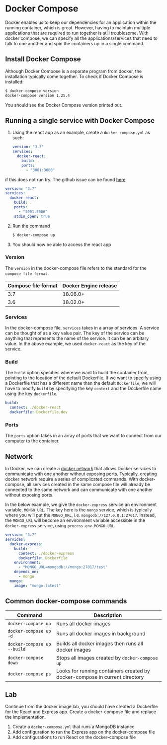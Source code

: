 # Docker Compose

Docker enables us to keep our dependencies for an application within the running container, which is great.
However, having to maintain multiple applications that are required to run together is still troublesome.
With docker compose, we can specify all the applications/services that need to talk to one another and
spin the containers up in a single command.

## Install Docker Compose

Although Docker Compose is a separate program from docker, the installation typically come together.
To check if Docker Compose is installed:

```sh
$ docker-compose version
docker-compose version 1.25.4
```

You should see the Docker Compose version printed out.

## Running a single service with Docker Compose

1. Using the react app as an example, create a `docker-compose.yml` as such:

   ```yml
   version: "3.7"
   services:
     docker-react:
       build: .
       ports:
         - "3001:3000"
   ```

if this does not run try.
The github issue can be found [here](https://github.com/facebook/create-react-app/issues/8688)

```yml
version: "3.7"
services:
  docker-react:
    build: .
    ports:
      - "3001:3000"
    stdin_open: true
```

2. Run the command

   ```sh
   $ docker-compose up
   ```

3. You should now be able to access the react app

### Version

The `version` in the docker-compose file refers to the standard for the `compose file format`.

| Compose file format | Docker Engine release |
| ------------------- | --------------------- |
| 3.7                 | 18.06.0+              |
| 3.6                 | 18.02.0+              |

### Services

In the docker-compose file, `services` takes in a array of services. A service can be thought of as a key value pair.
The key of the service can be anything that represents the name of the service. It can be an arbitary value.
In the above example, we used `docker-react` as the key of the service.

### Build

The `build` option specifies where we want to build the container from, pointing to the location of the default
Dockerfile. If we want to specify using a Dockerfile that has a different name than the default `Dockerfile`,
we will have to modify `build` by specifying the key `context` and the Dockerfile name using the key `dockerfile`.

```yml
build:
  context: ./docker-react
  dockerfile: Dockerfile.dev
```

### Ports

The `ports` option takes in an array of ports that we want to connect from our computer to the container.

## Network

In Docker, we can create a [docker network](https://docs.docker.com/engine/reference/commandline/network/) that allows
Docker services to communicate with one another without exposing ports. Typically, creating docker network require a
series of complicated commands. With docker-compose, all services created in the same compose file will already be
connected to the same network and can communicate with one another without exposing ports.

In the below example, we give the `docker-express` service an environment variable, `MONGO_URL`. The key here is the `mongo` service, which is typically where you will put the `MONGO_URL`, i.e. `mongodb://127.0.0.1:27017`. Instead,
the `MONGO_URL` will become an environment variable accessible in the `docker-express` service,
using `process.env.MONGO_URL`.

```yml
version: "3.7"
services:
  docker-express:
    build:
      context: ./docker-express
      dockerfile: Dockerfile
    environment:
      - "MONGO_URL=mongodb://mongo:27017/test"
    depends_on:
      - mongo
  mongo:
    image: "mongo:latest"
```

## Common docker-compose commands

| Command                     | Description                                                                 |
| --------------------------- | --------------------------------------------------------------------------- |
| `docker-compose up`         | Runs all docker images                                                      |
| `docker-compose up -d`      | Runs all docker images in background                                        |
| `docker-compose up --build` | Builds all docker images then runs all docker images                        |
| `docker-compose down`       | Stops all images created by `docker-compose up`                             |
| `docker-compose ps`         | Looks for running containers created by docker-compose in current directory |

## Lab

Continue from the docker image lab, you should have created a Dockerfile for the React and Express app. Create a docker-compose file and replace the implementation.

1. Create a `docker-compose.yml` that runs a MongoDB instance
2. Add configuration to run the Express app on the docker-compose file
3. Add configurations to run React on the docker-compose file
